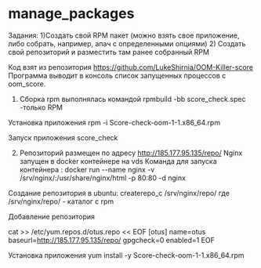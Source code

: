 # manage_packages
Задания:
1)Создать свой RPM пакет  (можно взять свое приложение, либо собрать, например, апач с определенными опциями)
2) Создать свой репозиторий и разместить там ранее собранный RPM


Код взят из репозитория https://github.com/LukeShirnia/OOM-Killer-score
Программа выводит в консоль список запущенных процессов с oom_score.

1) Сборка rpm выполнялась командой 
rpmbuild -bb score_check.spec 
-только RPM 

Установка приложения 
rpm -i Score-check-oom-1-1.x86_64.rpm

Запуск приложения 
score_check


2) Репозиторий размещен по адресу http://185.177.95.135/repo/
Nginx запущен в docker контейнере на vds
Команда для запуска контейнера : docker run \--name nginx \-v /srv/nginx/:/usr/share/nginx/html \-p 80:80 \-d nginx

Создание репозитория в ubuntu: 
createrepo_c /srv/nginx/repo/
где /srv/nginx/repo/ - каталог с rpm 

Добавление репозитория

cat >> /etc/yum.repos.d/otus.repo << EOF
[otus]
name=otus
baseurl=http://185.177.95.135/repo/
gpgcheck=0
enabled=1
EOF

Установка приложения
yum install -y Score-check-oom-1-1.x86_64.rpm